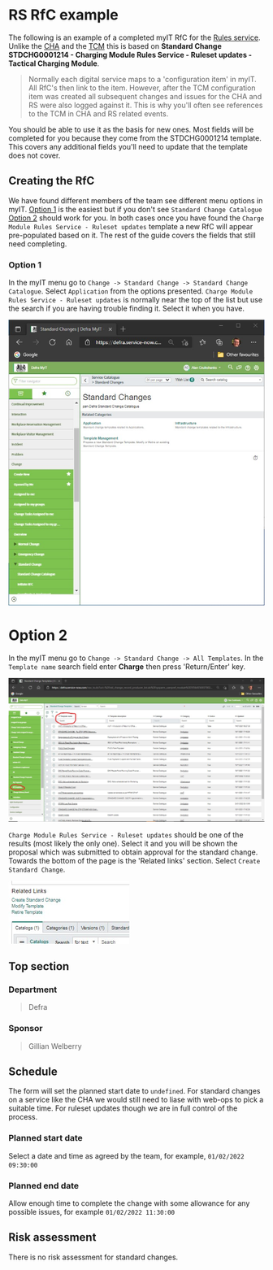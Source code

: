 # RS RfC example

The following is an example of a completed myIT RfC for the [Rules service](/services/README.md). Unlike the [CHA](/rfc/cha.md) and the [TCM](/rfc/tcm.md) this is based on **Standard Change STDCHG0001214 - Charging Module Rules Service - Ruleset updates - Tactical Charging Module**.

> Normally each digital service maps to a 'configuration item' in myIT. All RfC's then link to the item. However, after the TCM configuration item was created all subsequent changes and issues for the CHA and RS were also logged against it. This is why you'll often see references to the TCM in CHA and RS related events.

You should be able to use it as the basis for new ones. Most fields will be completed for you because they come from the STDCHG0001214 template. This covers any additional fields you'll need to update that the template does not cover.

## Creating the RfC

We have found different members of the team see different menu options in myIT. [Option 1](#option-1) is the easiest but if you don't see `Standard Change Catalogue` [Option 2](#option-2) should work for you. In both cases once you have found the `Charge Module Rules Service - Ruleset updates` template a new RfC will appear pre-populated based on it. The rest of the guide covers the fields that still need completing.

### Option 1

In the myIT menu go to `Change -> Standard Change -> Standard Change Catalogue`. Select `Application` from the options presented. `Charge Module Rules Service - Ruleset updates` is normally near the top of the list but use the search if you are having trouble finding it. Select it when you have.

<img src="standard_change_catalogue.jpg" alt="Screenshot of myIT with standard change catalogue selected" style="width: 600px;"/>

# Option 2

In the myIT menu go to `Change -> Standard Change -> All Templates`. In the `Template name` search field enter **Charge** then press 'Return/Enter' key.

<img src="standard_change_all_templates.jpg" alt="Screenshot of myIT with standard change all templates selected" style="width: 600px;"/>

`Charge Module Rules Service - Ruleset updates` should be one of the results (most likely the only one). Select it and you will be shown the proposal which was submitted to obtain approval for the standard change. Towards the bottom of the page is the 'Related links' section. Select `Create Standard Change`.

<img src="standard_change_related_links.jpg" alt="Screenshot of related links section of the standard change proposal"/>

## Top section

### Department

> Defra

### Sponsor

> Gillian Welberry

## Schedule

The form will set the planned start date to `undefined`. For standard changes on a service like the CHA we would still need to liase with web-ops to pick a suitable time. For ruleset updates though we are in full control of the process.

### Planned start date

Select a date and time as agreed by the team, for example, `01/02/2022 09:30:00`

### Planned end date

Allow enough time to complete the change with some allowance for any possible issues, for example `01/02/2022 11:30:00`

## Risk assessment

There is no risk assessment for standard changes.
